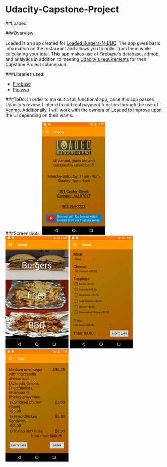 # Udacity-Capstone-Project

##Loaded

###Overview:

Loaded is an app created for <a href = "http://loadednj.com/">Loaded Burgers-N-BBQ</a>. The app gives basic information on the restaurant and allows you to order from them while calculating your total.  This app makes use of Firebase's database, admob, and analytics in addition to meeting <a href = "https://review.udacity.com/#!/rubrics/65/view"> Udacity's requirements</a> for their Capstone Project submission.

###Libraries used:
- <a href = "https://firebase.google.com/">Firebase</a>
- <a href = "https://github.com/square/picasso">Picasso</a>

###ToDo:
In order to make it a full functional app, once this app passes Udacity's review, I intend to add real payment function through the use of <a href = "https://github.com/venmo/app-switch-android">Venmo</a>.  Additionally, I will work with the owners of Loaded to improve upon the UI depending on their wants.

###Screenshots:
 <img src="1.png" width="200">
 <img src="2.png" width="200">
 <img src="3.png" width="200">
 <img src="4.png" width="200">
